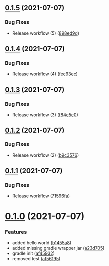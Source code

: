 ## [0.1.5](https://github.com/wuespace/telestion-serial-connector/compare/v0.1.4...v0.1.5) (2021-07-07)


### Bug Fixes

* Release workflow (5) ([898ed9d](https://github.com/wuespace/telestion-serial-connector/commit/898ed9d912e49edcd6412560f2e39352c781a981))



## [0.1.4](https://github.com/wuespace/telestion-serial-connector/compare/v0.1.3...v0.1.4) (2021-07-07)


### Bug Fixes

* Release workflow (4) ([fec93ec](https://github.com/wuespace/telestion-serial-connector/commit/fec93ec03be15fecb98c1efd249c5efdc57219eb))



## [0.1.3](https://github.com/wuespace/telestion-serial-connector/compare/v0.1.2...v0.1.3) (2021-07-07)


### Bug Fixes

* Release workflow (3) ([f84c5e0](https://github.com/wuespace/telestion-serial-connector/commit/f84c5e0ce1bd6361ec0b3927ae2eb7b22cd1657a))



## [0.1.2](https://github.com/wuespace/telestion-serial-connector/compare/v0.1.1...v0.1.2) (2021-07-07)


### Bug Fixes

* Release workflow (2) ([b9c3576](https://github.com/wuespace/telestion-serial-connector/commit/b9c3576c0a0e05bb88a2416e88abfbd2c90f1b57))



## [0.1.1](https://github.com/wuespace/telestion-serial-connector/compare/v0.1.0...v0.1.1) (2021-07-07)


### Bug Fixes

* Release workflow ([71596fa](https://github.com/wuespace/telestion-serial-connector/commit/71596fac6402160525f91d511f5abfbf4c4131f2))



# [0.1.0](https://github.com/wuespace/telestion-serial-connector/compare/af45932a35c21bc45e1fa666bee03453dd6e56ac...v0.1.0) (2021-07-07)


### Features

* added hello world ([b1455a8](https://github.com/wuespace/telestion-serial-connector/commit/b1455a80d4fa34e23cfefa8f9cd7cb30fd7c6885))
* added missing gradle wrapper jar ([a23d705](https://github.com/wuespace/telestion-serial-connector/commit/a23d7056cb7eb8446ccbcb74fea4384f60e31484))
* gradle init ([af45932](https://github.com/wuespace/telestion-serial-connector/commit/af45932a35c21bc45e1fa666bee03453dd6e56ac))
* removed test ([af56195](https://github.com/wuespace/telestion-serial-connector/commit/af56195e759522d1b327db66f75a27a5a1f04ff5))



